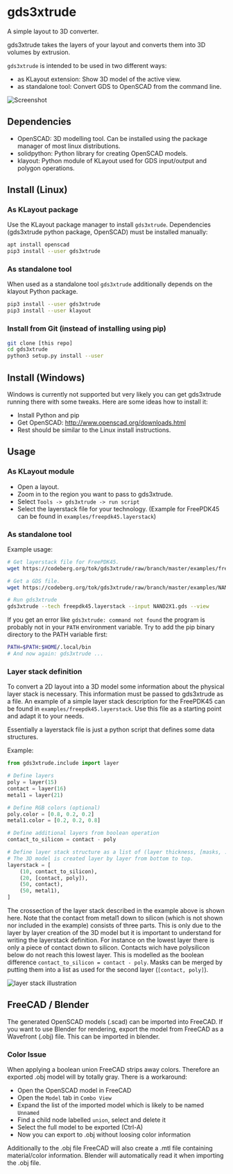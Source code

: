 # gds3xtrude
A simple layout to 3D converter.

gds3xtrude takes the layers of your layout and converts them into 3D volumes by extrusion.

`gds3xtrude` is intended to be used in two different ways:
* as KLayout extension: Show 3D model of the active view.
* as standalone tool: Convert GDS to OpenSCAD from the command line.

![Screenshot](./examples/freepdk45_screenshot.png "Screenshot")

## Dependencies
* OpenSCAD: 3D modelling tool. Can be installed using the package manager of most linux distributions.
* solidpython: Python library for creating OpenSCAD models.
* klayout: Python module of KLayout used for GDS input/output and polygon operations.

## Install (Linux)

### As KLayout package
Use the KLayout package manager to install `gds3xtrude`.
Dependencies (gds3xtrude python package, OpenSCAD) must be installed manually:

```sh
apt install openscad
pip3 install --user gds3xtrude
```

### As standalone tool
When used as a standalone tool `gds3xtrude` additionally depends on the klayout Python package.

```sh
pip3 install --user gds3xtrude
pip3 install --user klayout
```

### Install from Git (instead of installing using pip)
```sh
git clone [this repo]
cd gds3xtrude
python3 setup.py install --user
```

## Install (Windows)
Windows is currently not supported but very likely you can get gds3xtrude running there with some tweaks.
Here are some ideas how to install it:
* Install Python and pip
* Get OpenSCAD: http://www.openscad.org/downloads.html
* Rest should be similar to the Linux install instructions.

## Usage

### As KLayout module

* Open a layout.
* Zoom in to the region you want to pass to gds3xtrude.
* Select `Tools -> gds3xtrude -> run script`
* Select the layerstack file for your technology. (Example for FreePDK45 can be found in `examples/freepdk45.layerstack`)


### As standalone tool
Example usage:
```sh
# Get layerstack file for FreePDK45.
wget https://codeberg.org/tok/gds3xtrude/raw/branch/master/examples/freepdk45.layerstack

# Get a GDS file.
wget https://codeberg.org/tok/gds3xtrude/raw/branch/master/examples/NAND2X1.gds

# Run gds3xtrude
gds3xtrude --tech freepdk45.layerstack --input NAND2X1.gds --view
```

If you get an error like `gds3xtrude: command not found` the program is probably not in your `PATH` environment variable.
Try to add the pip binary directory to the PATH variable first:
```sh
PATH=$PATH:$HOME/.local/bin
# And now again: gds3xtrude ...
```

### Layer stack definition
To convert a 2D layout into a 3D model some information about the physical layer stack is necessary.
This information must be passed to gds3xtrude as a file. An example of a simple layer stack description
for the FreePDK45 can be found in `examples/freepdk45.layerstack`. Use this file as a starting point and adapt it to your needs.

Essentially a layerstack file is just a python script that defines some data structures.

Example:
```python
from gds3xtrude.include import layer

# Define layers
poly = layer(15)
contact = layer(16)
metal1 = layer(21)

# Define RGB colors (optional)
poly.color = [0.8, 0.2, 0.2]
metal1.color = [0.2, 0.2, 0.8]

# Define additional layers from boolean operation
contact_to_silicon = contact - poly

# Define layer stack structure as a list of (layer thickness, [masks, ...]).
# The 3D model is created layer by layer from bottom to top.
layerstack = [
    (10, contact_to_silicon),
    (20, [contact, poly]),
    (50, contact),
    (50, metal1),
]
```

The crossection of the layer stack described in the example above is shown here. Note that the contact from metal1 down to silicon (which is not shown nor included in the example) consists of three parts. This is only due to the layer by layer creation of the 3D model but it is important to understand for writing the layerstack definition. For instance on the lowest layer there is only a piece of contact down to silicon. Contacts wich have polysilicon below do not reach this lowest layer. This is modelled as the boolean difference `contact_to_silicon = contact - poly`.
Masks can be merged by putting them into a list as used for the second layer (`[contact, poly]`).

![layer stack illustration](./doc/layerstack_doc.png "layer stack")

## FreeCAD / Blender
The generated OpenSCAD models (.scad) can be imported into FreeCAD. If you want to use Blender for rendering, export the model from FreeCAD as a Wavefront (.obj) file. This can be imported in blender.

### Color Issue
When applying a boolean union FreeCAD strips away colors. Therefore an exported .obj model will by totally gray. There is a workaround:
* Open the OpenSCAD model in FreeCAD
* Open the `Model` tab in `Combo View`
* Expand the list of the imported model which is likely to be named `Unnamed`
* Find a child node labelled `union`, select and delete it
* Select the full model to be exported (Ctrl-A)
* Now you can export to .obj without loosing color information

Additionally to the .obj file FreeCAD will also create a .mtl file containing material/color information. Blender will automatically read it when importing the .obj file.
